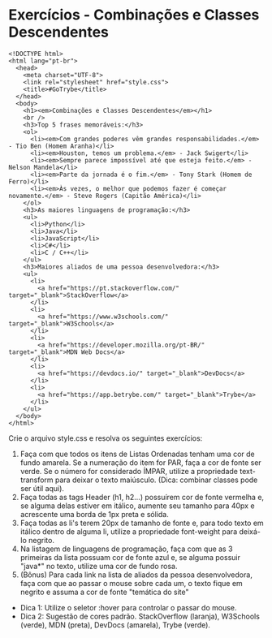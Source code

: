 # Exercícios - Combinações e Classes Descendentes

```
<!DOCTYPE html>
<html lang="pt-br">
  <head>
    <meta charset="UTF-8">
    <link rel="stylesheet" href="style.css">
    <title>#GoTrybe</title>
  </head>
  <body>
    <h1><em>Combinações e Classes Descendentes</em></h1>
    <br />
    <h3>Top 5 frases memoráveis:</h3>
    <ol>
      <li><em>Com grandes poderes vêm grandes responsabilidades.</em> - Tio Ben (Homem Aranha)</li>
      <li><em>Houston, temos um problema.</em> - Jack Swigert</li>
      <li><em>Sempre parece impossível até que esteja feito.</em> - Nelson Mandela</li>
      <li><em>Parte da jornada é o fim.</em> - Tony Stark (Homem de Ferro)</li>
      <li><em>Às vezes, o melhor que podemos fazer é começar novamente.</em> - Steve Rogers (Capitão América)</li>
    </ol>
    <h3>As maiores linguagens de programação:</h3>
    <ul>
      <li>Python</li>
      <li>Java</li>
      <li>JavaScript</li>
      <li>C#</li>
      <li>C / C++</li>
    </ul>
    <h3>Maiores aliados de uma pessoa desenvolvedora:</h3>
    <ul>
      <li>
        <a href="https://pt.stackoverflow.com/" target="_blank">StackOverflow</a>
      </li>
      <li>
        <a href="https://www.w3schools.com/" target="_blank">W3Schools</a>
      </li>
      <li>
        <a href="https://developer.mozilla.org/pt-BR/" target="_blank">MDN Web Docs</a>
      </li>
      <li>
        <a href="https://devdocs.io/" target="_blank">DevDocs</a>
      </li>
      <li>
        <a href="https://app.betrybe.com/" target="_blank">Trybe</a>
      </li>
    </ul>
  </body>
</html>
```

Crie o arquivo style.css e resolva os seguintes exercícios:
1. Faça com que todos os itens de Listas Ordenadas tenham uma cor de fundo amarela. Se a numeração do item for PAR, faça a cor de fonte ser verde. Se o número for considerado ÍMPAR, utilize a propriedade text-transform para deixar o texto maiúsculo. (Dica: combinar classes pode ser útil aqui).
2. Faça todas as tags Header (h1, h2...) possuírem cor de fonte vermelha e, se alguma delas estiver em itálico, aumente seu tamanho para 40px e acrescente uma borda de 1px preta e sólida.
3. Faça todas as li's terem 20px de tamanho de fonte e, para todo texto em itálico dentro de alguma li, utilize a propriedade font-weight para deixá-lo negrito.
4. Na listagem de linguagens de programação, faça com que as 3 primeiras da lista possuam cor de fonte azul e, se alguma possuir "java*" no texto, utilize uma cor de fundo rosa.
5. (Bônus) Para cada link na lista de aliados da pessoa desenvolvedora, faça com que ao passar o mouse sobre cada um, o texto fique em negrito e assuma a cor de fonte "temática do site"
* Dica 1: Utilize o seletor :hover para controlar o passar do mouse.
* Dica 2: Sugestão de cores padrão. StackOverflow (laranja), W3Schools (verde), MDN (preta), DevDocs (amarela), Trybe (verde).